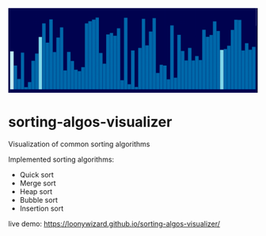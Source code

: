 <img src="app-demo.gif" />

# sorting-algos-visualizer

Visualization of common sorting algorithms

Implemented sorting algorithms:
- Quick sort
- Merge sort
- Heap sort
- Bubble sort
- Insertion sort

live demo: https://loonywizard.github.io/sorting-algos-visualizer/
